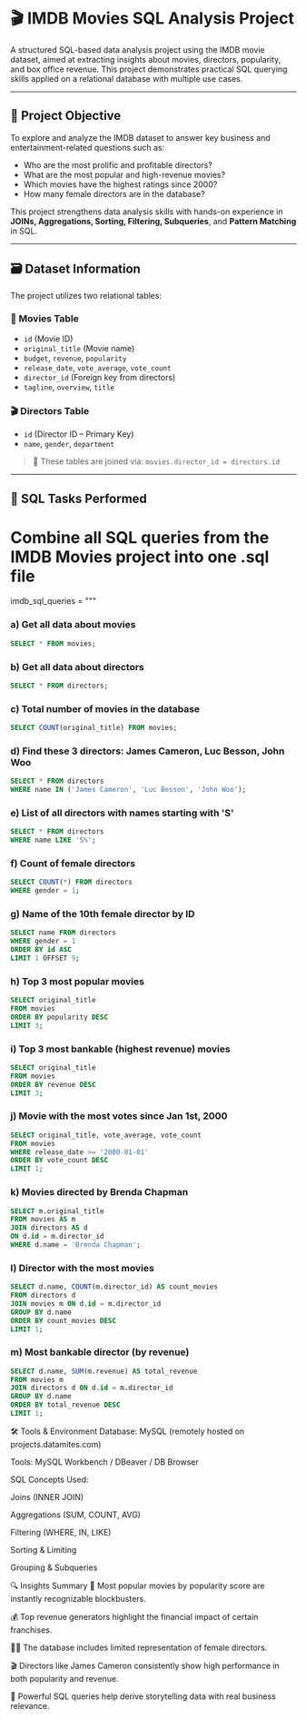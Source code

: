# 🎬 IMDB Movies SQL Analysis Project

A structured SQL-based data analysis project using the IMDB movie dataset, aimed at extracting insights about movies, directors, popularity, and box office revenue. This project demonstrates practical SQL querying skills applied on a relational database with multiple use cases.

---

## 🎯 Project Objective

To explore and analyze the IMDB dataset to answer key business and entertainment-related questions such as:

- Who are the most prolific and profitable directors?
- What are the most popular and high-revenue movies?
- Which movies have the highest ratings since 2000?
- How many female directors are in the database?

This project strengthens data analysis skills with hands-on experience in **JOINs, Aggregations, Sorting, Filtering, Subqueries**, and **Pattern Matching** in SQL.

---

## 🗃️ Dataset Information

The project utilizes two relational tables:

### 🎥 Movies Table
- `id` (Movie ID)
- `original_title` (Movie name)
- `budget`, `revenue`, `popularity`
- `release_date`, `vote_average`, `vote_count`
- `director_id` (Foreign key from directors)
- `tagline`, `overview`, `title`

### 🎬 Directors Table
- `id` (Director ID – Primary Key)
- `name`, `gender`, `department`

> 🔗 These tables are joined via: `movies.director_id = directors.id`

---

## 📌 SQL Tasks Performed

# Combine all SQL queries from the IMDB Movies project into one .sql file

imdb_sql_queries = """
### a) **Get all data about movies**
```sql
SELECT * FROM movies;
```
### b) **Get all data about directors**
```sql
SELECT * FROM directors;
```

### c) **Total number of movies in the database**
```sql
SELECT COUNT(original_title) FROM movies;
```

###  d) **Find these 3 directors: James Cameron, Luc Besson, John Woo**
```sql
SELECT * FROM directors 
WHERE name IN ('James Cameron', 'Luc Besson', 'John Woo');
```

### e) **List of all directors with names starting with 'S'**
```sql
SELECT * FROM directors 
WHERE name LIKE 'S%';
```

### f) **Count of female directors**
```sql
SELECT COUNT(*) FROM directors 
WHERE gender = 1;
```

### g) **Name of the 10th female director by ID**
```sql
SELECT name FROM directors 
WHERE gender = 1 
ORDER BY id ASC 
LIMIT 1 OFFSET 9;
```

### h) **Top 3 most popular movies**
```sql
SELECT original_title 
FROM movies 
ORDER BY popularity DESC 
LIMIT 3;
```

### i) **Top 3 most bankable (highest revenue) movies**
```sql
SELECT original_title 
FROM movies 
ORDER BY revenue DESC 
LIMIT 3;
```

### j) **Movie with the most votes since Jan 1st, 2000**
```sql
SELECT original_title, vote_average, vote_count 
FROM movies 
WHERE release_date >= '2000-01-01' 
ORDER BY vote_count DESC 
LIMIT 1;
```

### k) **Movies directed by Brenda Chapman**
```sql
SELECT m.original_title 
FROM movies AS m 
JOIN directors AS d 
ON d.id = m.director_id 
WHERE d.name = 'Brenda Chapman';
```

### l) **Director with the most movies**
```sql
SELECT d.name, COUNT(m.director_id) AS count_movies 
FROM directors d 
JOIN movies m ON d.id = m.director_id 
GROUP BY d.name 
ORDER BY count_movies DESC 
LIMIT 1;
```

### m) **Most bankable director (by revenue)**
```sql
SELECT d.name, SUM(m.revenue) AS total_revenue 
FROM movies m 
JOIN directors d ON d.id = m.director_id 
GROUP BY d.name 
ORDER BY total_revenue DESC 
LIMIT 1;
```

🛠️ Tools & Environment
Database: MySQL (remotely hosted on projects.datamites.com)

Tools: MySQL Workbench / DBeaver / DB Browser

SQL Concepts Used:

Joins (INNER JOIN)

Aggregations (SUM, COUNT, AVG)

Filtering (WHERE, IN, LIKE)

Sorting & Limiting

Grouping & Subqueries

🔍 Insights Summary
🎥 Most popular movies by popularity score are instantly recognizable blockbusters.

💰 Top revenue generators highlight the financial impact of certain franchises.

👩‍💼 The database includes limited representation of female directors.

🎬 Directors like James Cameron consistently show high performance in both popularity and revenue.

🧮 Powerful SQL queries help derive storytelling data with real business relevance.
